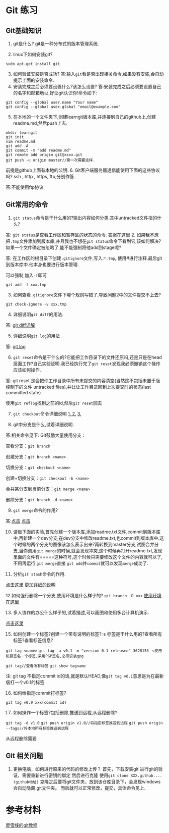# Git 练习
## Git基础知识
1. git是什么? 
git是一种分布式的版本管理系统.

2. linux下如何安装git?
```
sudo apt-get install git
```
3. 如何验证安装是否成功?
答:输入`git`看是否出现相关命令,如果没有安装,会自动提示上面的安装命令.
4. 安装完成之后必须要设置什么?该怎么设置?
答:安装完成之后必须要设置自己的名字和邮箱地址,好让git认识你!命令如下:
```
git config --global user.name "Your name"
git config --global user.global "email@example.com"
```
5. 在本地的一个文件夹下,创建learngit版本库,并连接到自己的github上,创建readme.md,然后push上去.
```
mkdir learngit
git init
vim readme.md
git add -A
git commit -m "add readme.md"
git remote add origin git@xxxx.git
git push -u origin master//第一次需要这样.
```
前提是github上面有本地的公钥.
6. Git客户端服务器通信能使用下面的这些协议吗?
ssh , http , https, ftp,分别作答.

答:不能使用ftp协议

## Git常用的命令
1. `git status`命令是干什么用的?输出内容如何分类.其中untracked文件指的什么?

答: `git status`是查看工作区和暂存区的状态的命令.
[答案在这里](https://www.yiibai.com/git/git_status.html)
2. 如果我不想把`.tmp`文件添加到版本库,并且我也不想在`git status`命令下看到它,该如何解决?如果一个文件确定被忽略了,能不能强制将他add到stage呢?

答: 在工作区的根目录下创建`.gitignore`文件,写入:`*.tmp`,.使用#进行注释.最后git到版本库中.他本身也要进行版本管理.

可以强制,加入`-f`即可
```
git add -f xxx.tmp
```
3. 如何查看`.gitignore`文件下哪个规则写错了,导致问题2中的文件提交不上去?
```
git check-ignore -v xxx.tmp
```
4. 详细说明`git diff`的用法.

答: [git diff详解](https://www.jianshu.com/p/80542dc3164e)

5. 详细说明`git log`的用法

答: [git log](https://git-scm.com/book/zh/v1/Git-%E5%9F%BA%E7%A1%80-%E6%9F%A5%E7%9C%8B%E6%8F%90%E4%BA%A4%E5%8E%86%E5%8F%B2)

6. `git reset`命令是干什么的?它能把工作目录下的文件还原吗,还是只是在head层面工作?自己实验证明.我已经执行完了`git reset`发现我必须撤销这个操作应该如何操作.


答: git reset 是会把你工作目录中所有未提交的内容清空(当然这不包括未置于版控制下的文件 untracked files),并让让工作目录回到上次提交时的状态(last committed state)

使用`git reflog`找到之前的id,然后`git reset`回去

7. `git checkout`命令详细说明
[1. ](https://www.liaoxuefeng.com/wiki/0013739516305929606dd18361248578c67b8067c8c017b000/001374831943254ee90db11b13d4ba9a73b9047f4fb968d000)
[2.](https://www.yiibai.com/git/git_checkout.html)
[3.](https://git-scm.com/docs/git-checkout)

8. git中分支是什么,试着详细说明.

答:相关命令见下:
Git鼓励大量使用分支：

查看分支：`git branch`

创建分支：`git branch <name>`

切换分支：`git checkout <name>`

创建+切换分支：`git checkout -b <name>`

合并某分支到当前分支：`git merge <name>`

删除分支：`git branch -d <name>`

9. `git merge`命令的作用?

答:[点击](https://www.liaoxuefeng.com/wiki/0013739516305929606dd18361248578c67b8067c8c017b000/0013758410364457b9e3d821f4244beb0fd69c61a185ae0000)
[点击](https://git-scm.com/book/zh/v1/Git-%E5%88%86%E6%94%AF-%E5%88%86%E6%94%AF%E7%9A%84%E6%96%B0%E5%BB%BA%E4%B8%8E%E5%90%88%E5%B9%B6)

10. 请做下面的实验,首先创建一个版本库,添加readme.txt文件,commit到版本库中,再新建一个dev分支,在dev分支中修改readme.txt,也commit到版本库中.这个时候的两个分支的图像该怎么表示出来?再转换到master分支,试图合并分支,当你调用`git merge`的时候,就会发现冲突,这个时候再打开readme.txt,发现里面的文件有=====这种符号,这个时候只需要修改这个文件的内容就可以了,不用再运行 `git merge`直接 `git add`并`commit`就可以发现`merge`成功了.

11. 分析`git stash`命令的作用.

[点击这里](https://www.liaoxuefeng.com/wiki/0013739516305929606dd18361248578c67b8067c8c017b000/00137602359178794d966923e5c4134bc8bf98dfb03aea3000)
[更加详细的说明](https://git-scm.com/book/zh/v1/Git-%E5%B7%A5%E5%85%B7-%E5%82%A8%E8%97%8F%EF%BC%88Stashing%EF%BC%89)

12.如何强行删除一个分支,使用环境是什么样子的?
`git branch -D xxx`
[使用环境在这里](https://www.liaoxuefeng.com/wiki/0013739516305929606dd18361248578c67b8067c8c017b000/001376026233004c47f22a16d1f4fa289ce45f14bbc8f11000)

13. 多人协作的办公什么样子的,试着描述,可以画图和使用多台计算机演示.

[点击这里](https://www.liaoxuefeng.com/wiki/0013739516305929606dd18361248578c67b8067c8c017b000/0013760174128707b935b0be6fc4fc6ace66c4f15618f8d000)

15. 如何创建一个标签?创建一个带有说明的标签?-s 标签是干什么用的?查看所有标签?查看标签信息?

`git tag <name>`
`git tag -a v0.1 -m "version 0.1 released" 3628153`
`-s使用私钥签名一个标签,采用PGP签名,必须安装gpg`

`git tag//查看所有标签`
`git show tagname`

注: git tag 不指定commit id的话,就是默认HEAD,像`git tag v0.1`意思是为在最新版打一个v0.1的标签.

16. 如何给指定commit打标签?
```
git tag v0.9 xxx(commit id)
```
17. 如何操作一个标签?包括删除,推送到远程,从远程删除?

`git tag -d v1.0`
`git push origin v1.0//将指定标签推送到远程`
`git push origin --tags//将本地所有标签推送到远程`

从远程删除需要
## Git 相关问题
1. 更换电脑，如何进行原来的代码的修改上传？
	首先，下载安装git
	进行git的验证，需要重新进行密钥的绑定
	然后进行克隆 使用`git clone XXX.github....(github地址)`
	克隆之后要将git文件夹，放到该仓库目录下，会发现windows 会自动隐藏.git文件夹。
	而后就可以正常修改，提交，具体命令见上.
# 参考材料
[廖雪峰的git教程](https://www.liaoxuefeng.com/wiki/0013739516305929606dd18361248578c67b8067c8c017b000/00137396287703354d8c6c01c904c7d9ff056ae23da865a000)


